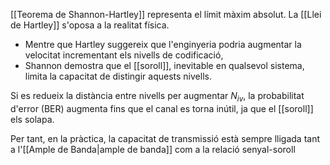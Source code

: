 
[[Teorema de Shannon-Hartley]] representa el límit màxim absolut. La [[Llei de Hartley]] s'oposa a la realitat física.

- Mentre que Hartley suggereix que l'enginyeria podria augmentar la velocitat incrementant els nivells de codificació,
- Shannon demostra que el [[soroll]], inevitable en qualsevol sistema, limita la capacitat de distingir aquests nivells. 


Si es redueix la distància entre nivells per augmentar $N_{iv}$​, la probabilitat d'error (BER) augmenta fins que el canal es torna inútil, ja que el [[soroll]] els solapa. 

Per tant, en la pràctica, la capacitat de transmissió està sempre lligada tant a l'[[Ample de Banda|ample de banda]] com a la relació senyal-soroll